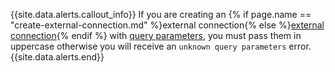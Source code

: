 {{site.data.alerts.callout_info}}
If you are creating an {% if page.name == "create-external-connection.md" %}external connection{% else %}[external connection](create-external-connection.html){% endif %} with [query parameters](create-changefeed.html#query-parameters), you must pass them in uppercase otherwise you will receive an `unknown query parameters` error.
{{site.data.alerts.end}}